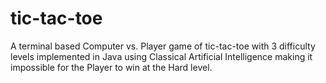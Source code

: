 # tic-tac-toe
A terminal based Computer vs. Player game of tic-tac-toe with 3 difficulty levels implemented in Java using Classical Artificial Intelligence making it impossible for the Player to win at the Hard level.
